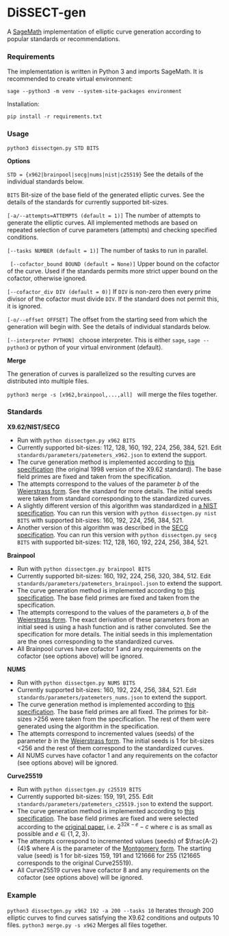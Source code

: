 # DiSSECT-gen

A [SageMath](https://www.sagemath.org/) implementation of elliptic curve generation according to popular standards or recommendations.

### Requirements

The implementation is written in Python 3 and imports SageMath. It is recommended to create virtual environment:

``sage --python3 -m venv --system-site-packages environment``

Installation:

``pip install -r requirements.txt``

### Usage

```python3 dissectgen.py STD BITS ```

**Options**

`STD = {x962|brainpool|secg|nums|nist|c25519}` See the details of the individual standards below.

```BITS``` Bit-size of the base field of the generated elliptic curves. See the details of the standards for currently supported bit-sizes.

```[-a/--attempts=ATTEMPTS (default = 1)]``` The number of attempts to generate the elliptic curves. All implemented methods are based on repeated selection of curve parameters (attempts) and checking specified conditions.

```[--tasks NUMBER (default = 1)]```  The number of tasks to run in parallel.

``` [--cofactor_bound BOUND (default = None)]``` Upper bound on the cofactor of the curve. Used if the standards permits more strict upper bound on the cofactor, otherwise ignored.

```[--cofactor_div DIV (default = 0)]``` If ```DIV``` is non-zero then every prime divisor of the cofactor must divide ```DIV```. If the standard does not permit this, it is ignored.

```[-o/--offset OFFSET]``` The offset from the starting seed from which the generation will begin with. See the details of individual standards below.

```[--interpreter PYTHON] ``` choose interpreter. This is either ``sage``, ```sage --python3``` or python of your virtual environment (default).



**Merge**

The generation of curves is parallelized so the resulting curves are distributed into multiple files.

```python3 merge -s [x962,brainpool,...,all] ``` will merge the files together.



### Standards

**X9.62/NIST/SECG**

- Run with ```python dissectgen.py x962 BITS```
- Currently supported bit-sizes: 112, 128, 160, 192, 224, 256, 384, 521. Edit ```standards/parameters/patemeters_x962.json``` to extend the support.
- The curve generation method is implemented according to [this specification](https://webstore.ansi.org/Standards/ASCX9/ansix9621998) (the original 1998 version of the X9.62 standard). The base field primes are fixed and taken from the specification. 
- The attempts correspond to the values of the parameter $b$ of the [Weierstrass form](https://en.wikipedia.org/wiki/Elliptic_curve). See the standard for more details. The initial seeds were taken from standard corresponding to the standardized curves.
- A slightly different version of this algorithm was standardized in [a NIST specification](https://csrc.nist.gov/publications/detail/fips/186/4/final). You can run this version with ```python dissectgen.py nist BITS``` with supported bit-sizes: 160, 192, 224, 256, 384, 521. 
- Another version of this algorithm was described in the [SECG specification](https://www.secg.org/sec1-v2.pdf). You can run this version with ```python dissectgen.py secg BITS``` with supported bit-sizes: 112, 128, 160, 192, 224, 256, 384, 521. 

**Brainpool**

- Run with ```python dissectgen.py brainpool BITS```
- Currently supported bit-sizes: 160, 192, 224, 256, 320, 384, 512. Edit ```standards/parameters/patemeters_brainpool.json``` to extend the support.
- The curve generation method is implemented according to [this specification](https://datatracker.ietf.org/doc/html/rfc5639). The base field primes are fixed and taken from the specification. 
- The attempts correspond to the values of the parameters $a,b$ of the [Weierstrass form](https://en.wikipedia.org/wiki/Elliptic_curve). The exact derivation of these parameters from an initial seed is using a hash function and is rather convoluted. See the specification for more details. The initial seeds in this implementation are the ones corresponding to the standardized curves.
- All Brainpool curves have cofactor 1 and any requirements on the cofactor (see options above) will be ignored.

**NUMS**

- Run with ```python dissectgen.py NUMS BITS  ```
- Currently supported bit-sizes: 160, 192, 224, 256, 384, 521. Edit ```standards/parameters/patemeters_nums.json``` to extend the support.
- The curve generation method is implemented according to [this specification](https://datatracker.ietf.org/doc/html/draft-black-numscurves-02). The base field primes are all fixed. The primes for bit-sizes >256 were taken from the specification. The rest of them were generated using the algorithm in the specification.
- The attempts correspond to incremented values (seeds) of the parameter $b$ in the  [Weierstrass form](https://en.wikipedia.org/wiki/Elliptic_curve). The initial seeds is 1 for bit-sizes <256 and the rest of them correspond to the standardized curves.
- All NUMS curves have cofactor 1 and any requirements on the cofactor (see options above) will be ignored.

**Curve25519**

- Run with `python dissectgen.py c25519 BITS `
- Currently supported bit-sizes: 159, 191, 255. Edit ```standards/parameters/patemeters_c25519.json``` to extend the support.
- The curve generation method is implemented according to [this specification](https://datatracker.ietf.org/doc/html/rfc7748). The base field primes are fixed and were selected according to the [original paper](https://www.iacr.org/cryptodb/archive/2006/PKC/3351/3351.pdf), i.e. $2^{32k-e}-c$ where $c$ is as small as possible and $e \in \{1,2,3\}$. 
- The attempts correspond to incremented values (seeds) of $\frac{A-2}{4}$ where $A$ is the parameter of the [Montgomery form](https://en.wikipedia.org/wiki/Montgomery_curve). The starting value (seed) is 1 for bit-sizes 159, 191 and 121666 for 255 (121665 corresponds to the original Curve25519).
- All Curve25519 curves have cofactor 8 and any requirements on the cofactor (see options above) will be ignored.



### Example

``python3 dissectgen.py x962 192 -a 200 --tasks 10`` Iterates through 200 elliptic curves to find curves satisfying the X9.62 conditions and outputs 10 files.
``python3 merge.py -s x962`` Merges all files together.
